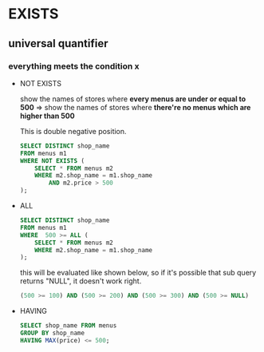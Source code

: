 # EXISTS

## universal quantifier

### everything meets the condition x

- NOT EXISTS

    show the names of stores where **every menus are under or equal to 500**
    => show the names of stores where **there're no menus which are higher than 500**

    This is double negative position.

    ```sql
    SELECT DISTINCT shop_name
    FROM menus m1
    WHERE NOT EXISTS (
        SELECT * FROM menus m2
        WHERE m2.shop_name = m1.shop_name
            AND m2.price > 500
    );
    ```

- ALL

    ```sql
    SELECT DISTINCT shop_name
    FROM menus m1
    WHERE  500 >= ALL (
        SELECT * FROM menus m2
        WHERE m2.shop_name = m1.shop_name
    );
    ```

    this will be evaluated like shown below,
    so if it's possible that sub query returns "NULL", it doesn't work right.

    ```sql
    (500 >= 100) AND (500 >= 200) AND (500 >= 300) AND (500 >= NULL)
    ```

- HAVING

    ```sql
    SELECT shop_name FROM menus
    GROUP BY shop_name
    HAVING MAX(price) <= 500;
    ```
